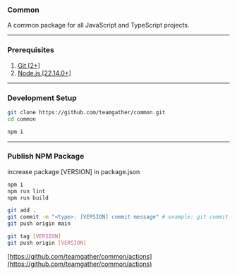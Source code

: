 ### Common
A common package for all JavaScript and TypeScript projects.
___

### Prerequisites
1. [Git [2+]](https://git-scm.com/downloads)
2. [Node.js [22.14.0+]](https://nodejs.org/en/download/package-manager)
___

### Development Setup
``` bash
git clone https://github.com/teamgather/common.git
cd common

npm i
```
___

### Publish NPM Package
increase package [VERSION] in package.json

``` bash
npm i
npm run lint
npm run build

git add .
git commit -m "<type>: [VERSION] commit message" # example: git commit -m "feat: [1.0.0] locale enum"
git push origin main

git tag [VERSION]
git push origin [VERSION]
```

[https://github.com/teamgather/common/actions](https://github.com/teamgather/common/actions)
